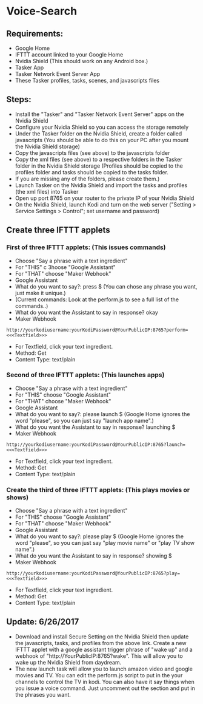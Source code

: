 # Voice-Search
## Requirements:
- Google Home
- IFTTT account linked to your Google Home
- Nvidia Shield (This should work on any Android box.)
- Tasker App
- Tasker Network Event Server App
- These Tasker profiles, tasks, scenes, and javascripts files

 ## Steps:
 - Install the "Tasker" and "Tasker Network Event Server" apps on the Nvidia Shield
 - Configure your Nvidia Shield so you can access the storage remotely
 - Under the Tasker folder on the Nvidia Shield, create a folder called javascripts  (You should be able to do this on your PC after you mount the Nvidia Shield storage)
 - Copy the javascripts files (see above) to the javascripts folder
 - Copy the xml files (see above) to a respective folders in the Tasker folder in the Nvidia Shield storage (Profiles should be copied to the profiles folder and tasks should be copied to the tasks folder.
 - If you are missing any of the folders, please create them.)
 - Launch Tasker on the Nvidia Shield and import the tasks and profiles (the xml files) into Tasker
 - Open up port 8765 on your router to the private IP of your Nvidia Shield
 - On the Nvidia Shield, launch Kodi and turn on the web server ("Setting > Service Settings > Control"; set username and password)
  
## Create three IFTTT applets
  
### First of three IFTTT applets: (This issues commands)
- Choose "Say a phrase with a text ingredient"
- For "THIS" c  3hoose "Google Assistant"
- For "THAT" choose "Maker Webhook"
- Google Assistant
- What do you want to say?: press $ (You can chose any phrase you want, just make it unique.)
- (Current commands: Look at the perform.js to see a full list of the commands..)
- What do you want the Assistant to say in response? okay
- Maker Webhook
```
http://yourkodiusername:yourKodiPassword@YourPublicIP:8765?perform=<<<Textfield>>>
```
- For Textfield, click your text ingredient.
- Method: Get
- Content Type: text/plain
  
### Second of three IFTTT applets: (This launches apps)
- Choose "Say a phrase with a text ingredient"
- For "THIS" choose "Google Assistant"
- For "THAT" choose "Maker Webhook"
- Google Assistant
- What do you want to say?: please launch $ (Google Home ignores the word "please", so you can just say "launch app name".)
- What do you want the Assistant to say in response? launching $
- Maker Webhook
```
http://yourkodiusername:yourKodiPassword@YourPublicIP:8765?launch=<<<Textfield>>>
```
- For Textfield, click your text ingredient.
- Method: Get
- Content Type: text/plain
 
### Create the third of three IFTTT applets: (This plays movies or shows)
- Choose "Say a phrase with a text ingredient"
- For "THIS" choose "Google Assistant"
- For "THAT" choose "Maker Webhook"
- Google Assistant
- What do you want to say?: please play $ (Google Home ignores the word "please", so you can just say "play movie name" or "play TV show name".)
- What do you want the Assistant to say in response? showing $
- Maker Webhook
```
http://yourkodiusername:yourKodiPassword@YourPublicIP:8765?play=<<<Textfield>>>
```
- For Textfield, click your text ingredient.
- Method: Get
- Content Type: text/plain
  
## Update: 6/26/2017

- Download and install Secure Setting on the Nvidia Shield then update the javascripts, tasks, and profiles from the above link. Create a new IFTTT applet with a google assistant trigger phrase of "wake up" and a webhook of "http://YourPublicIP:8765?wake". This will allow you to wake up the Nvidia Shield from daydream.
- The new launch task will allow you to launch amazon video and google movies and TV. You can edit the perform.js script to put in the your channels to control the TV in kodi. You can also have it say things when you issue a voice command. Just uncomment out the section and put in the phrases you want.
